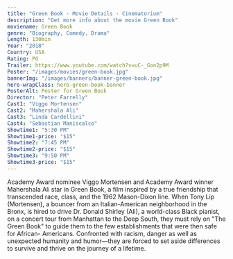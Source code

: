 ```yaml
---
title: "Green Book · Movie Details · Cinematorium"
description: "Get more info about the movie Green Book"
moviename: Green Book
genre: "Biography, Comedy, Drama"
Length: 130min
Year: "2018"
Country: USA
Rating: PG
Trailer: https://www.youtube.com/watch?v=uC-_Gon2p9M
Poster: "/images/movies/green-book.jpg"
bannerImg: "/images/banners/banner-green-book.jpg"
hero-wrapClass: hero-green-book-banner
PosterAlt: Poster for Green Book
Director: "Peter Farrelly"
Cast1: "Viggo Mortensen"
Cast2: "Mahershala Ali"
Cast3: "Linda Cardellini"
Cast4: "Sebastian Maniscalco"
Showtime1: "5:30 PM"
Showtime1-price: "$15"
Showtime2: "7:45 PM"
Showtime2-price: "$15"
Showtime3: "9:50 PM"
Showtime3-price: "$15"
---
```

Academy Award nominee Viggo Mortensen and Academy Award winner Mahershala Ali star in Green Book, a film inspired by a true friendship that transcended race, class, and the 1962 Mason-Dixon line. When Tony Lip (Mortensen), a bouncer from an Italian-American neighborhood in the Bronx, is hired to drive Dr. Donald Shirley (Ali), a world-class Black pianist, on a concert tour from Manhattan to the Deep South, they must rely on "The Green Book" to guide them to the few establishments that were then safe for African- Americans. Confronted with racism, danger as well as unexpected humanity and humor—they are forced to set aside differences to survive and thrive on the journey of a lifetime.
